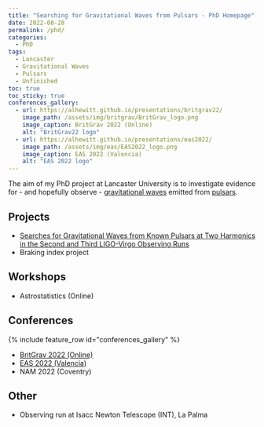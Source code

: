 ```yaml
---
title: "Searching for Gravitational Waves from Pulsars - PhD Homepage"
date: 2022-08-28
permalink: /phd/
categories:
  - PhD
tags:
  - Lancaster
  - Gravitational Waves
  - Pulsars
  - Unfinished
toc: true
toc_sticky: true
conferences_gallery:
  - url: https://alhewitt.github.io/presentations/britgrav22/
    image_path: /assets/img/britgrav/BritGrav_logo.png
    image_caption: BritGrav 2022 (Online)
    alt: "BritGrav22 logo"
  - url: https://alhewitt.github.io/presentations/eas2022/
    image_path: /assets/img/eas/EAS2022_logo.png
    image_caption: EAS 2022 (Valencia)
    alt: "EAS 2022 logo"
---
```


The aim of my PhD project at Lancaster University is to investigate evidence for - and hopefully observe - [gravitational waves](https://alhewitt.github.io/overviews/gravitational-waves/) emitted from [pulsars](https://alhewitt.github.io/overviews/pulsars/). 

## Projects
  - [Searches for Gravitational Waves from Known Pulsars at Two Harmonics in the Second and Third LIGO-Virgo Observing Runs](https://alhewitt.github.io/publications/o3-known-pulsar-paper/)
  - Braking index project

## Workshops
  - Astrostatistics (Online)

## Conferences
{% include feature_row id="conferences_gallery" %}
  - [BritGrav 2022 (Online)](https://alhewitt.github.io/presentations/britgrav22/)
  - [EAS 2022 (Valencia)](https://alhewitt.github.io/presentations/eas2022/)
  - NAM 2022 (Coventry)

## Other
 - Observing run at Isacc Newton Telescope (INT), La Palma
